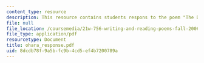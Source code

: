 ```yaml
---
content_type: resource
description: This resource contains students respons to the poem "The Day Lady Died."
file: null
file_location: /coursemedia/21w-756-writing-and-reading-poems-fall-2006/8dcdb78f9a5bfc9b4cd5ef4b7200789a_ohara_response.pdf
file_type: application/pdf
resourcetype: Document
title: ohara_response.pdf
uid: 8dcdb78f-9a5b-fc9b-4cd5-ef4b7200789a
---
```

